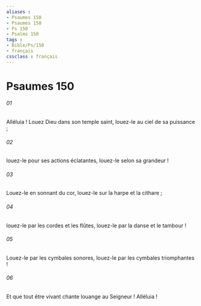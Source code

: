 ```yaml
---
aliases : 
- Psaumes 150
- Psaumes 150
- Ps 150
- Psalms 150
tags : 
- Bible/Ps/150
- français
cssclass : français
---
```


# Psaumes 150

###### 01
Alléluia ! Louez Dieu dans son temple saint, louez-le au ciel de sa puissance ;
###### 02
louez-le pour ses actions éclatantes, louez-le selon sa grandeur !
###### 03
Louez-le en sonnant du cor, louez-le sur la harpe et la cithare ;
###### 04
louez-le par les cordes et les flûtes, louez-le par la danse et le tambour !
###### 05
Louez-le par les cymbales sonores, louez-le par les cymbales triomphantes !
###### 06
Et que tout être vivant chante louange au Seigneur ! Alléluia !
